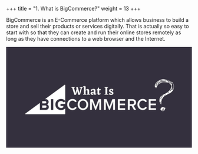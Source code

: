 +++
title = "1. What is BigCommerce?"
weight = 13
+++

BigCommerce is an E-Commerce platform which allows business to build a store and sell their products or services digitally. That is actually so easy to start with so that they can create and run their online stores remotely as long as they have connections to a web browser and the Internet.

![](../../static/images/introduction/1.png)

